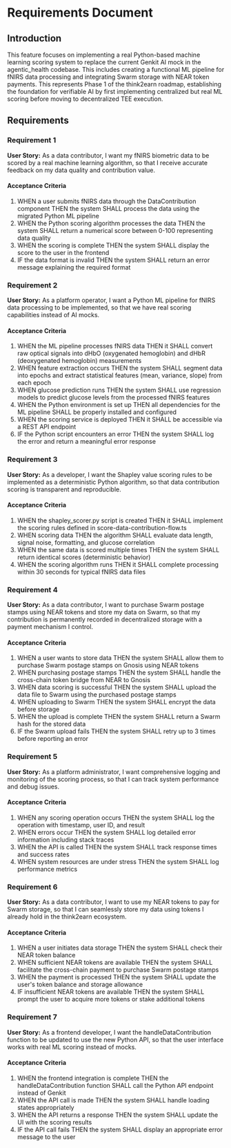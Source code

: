 # Requirements Document

## Introduction

This feature focuses on implementing a real Python-based machine learning scoring system to replace the current Genkit AI mock in the agentic_health codebase. This includes creating a functional ML pipeline for fNIRS data processing and integrating Swarm storage with NEAR token payments. This represents Phase 1 of the think2earn roadmap, establishing the foundation for verifiable AI by first implementing centralized but real ML scoring before moving to decentralized TEE execution.

## Requirements

### Requirement 1

**User Story:** As a data contributor, I want my fNIRS biometric data to be scored by a real machine learning algorithm, so that I receive accurate feedback on my data quality and contribution value.

#### Acceptance Criteria

1. WHEN a user submits fNIRS data through the DataContribution component THEN the system SHALL process the data using the migrated Python ML pipeline
2. WHEN the Python scoring algorithm processes the data THEN the system SHALL return a numerical score between 0-100 representing data quality
3. WHEN the scoring is complete THEN the system SHALL display the score to the user in the frontend
4. IF the data format is invalid THEN the system SHALL return an error message explaining the required format

### Requirement 2

**User Story:** As a platform operator, I want a Python ML pipeline for fNIRS data processing to be implemented, so that we have real scoring capabilities instead of AI mocks.

#### Acceptance Criteria

1. WHEN the ML pipeline processes fNIRS data THEN it SHALL convert raw optical signals into dHbO (oxygenated hemoglobin) and dHbR (deoxygenated hemoglobin) measurements
2. WHEN feature extraction occurs THEN the system SHALL segment data into epochs and extract statistical features (mean, variance, slope) from each epoch
3. WHEN glucose prediction runs THEN the system SHALL use regression models to predict glucose levels from the processed fNIRS features
4. WHEN the Python environment is set up THEN all dependencies for the ML pipeline SHALL be properly installed and configured
5. WHEN the scoring service is deployed THEN it SHALL be accessible via a REST API endpoint
6. IF the Python script encounters an error THEN the system SHALL log the error and return a meaningful error response

### Requirement 3

**User Story:** As a developer, I want the Shapley value scoring rules to be implemented as a deterministic Python algorithm, so that data contribution scoring is transparent and reproducible.

#### Acceptance Criteria

1. WHEN the shapley_scorer.py script is created THEN it SHALL implement the scoring rules defined in score-data-contribution-flow.ts
2. WHEN scoring data THEN the algorithm SHALL evaluate data length, signal noise, formatting, and glucose correlation
3. WHEN the same data is scored multiple times THEN the system SHALL return identical scores (deterministic behavior)
4. WHEN the scoring algorithm runs THEN it SHALL complete processing within 30 seconds for typical fNIRS data files

### Requirement 4

**User Story:** As a data contributor, I want to purchase Swarm postage stamps using NEAR tokens and store my data on Swarm, so that my contribution is permanently recorded in decentralized storage with a payment mechanism I control.

#### Acceptance Criteria

1. WHEN a user wants to store data THEN the system SHALL allow them to purchase Swarm postage stamps on Gnosis using NEAR tokens
2. WHEN purchasing postage stamps THEN the system SHALL handle the cross-chain token bridge from NEAR to Gnosis
3. WHEN data scoring is successful THEN the system SHALL upload the data file to Swarm using the purchased postage stamps
4. WHEN uploading to Swarm THEN the system SHALL encrypt the data before storage
5. WHEN the upload is complete THEN the system SHALL return a Swarm hash for the stored data
6. IF the Swarm upload fails THEN the system SHALL retry up to 3 times before reporting an error

### Requirement 5

**User Story:** As a platform administrator, I want comprehensive logging and monitoring of the scoring process, so that I can track system performance and debug issues.

#### Acceptance Criteria

1. WHEN any scoring operation occurs THEN the system SHALL log the operation with timestamp, user ID, and result
2. WHEN errors occur THEN the system SHALL log detailed error information including stack traces
3. WHEN the API is called THEN the system SHALL track response times and success rates
4. WHEN system resources are under stress THEN the system SHALL log performance metrics

### Requirement 6

**User Story:** As a data contributor, I want to use my NEAR tokens to pay for Swarm storage, so that I can seamlessly store my data using tokens I already hold in the think2earn ecosystem.

#### Acceptance Criteria

1. WHEN a user initiates data storage THEN the system SHALL check their NEAR token balance
2. WHEN sufficient NEAR tokens are available THEN the system SHALL facilitate the cross-chain payment to purchase Swarm postage stamps
3. WHEN the payment is processed THEN the system SHALL update the user's token balance and storage allowance
4. IF insufficient NEAR tokens are available THEN the system SHALL prompt the user to acquire more tokens or stake additional tokens

### Requirement 7

**User Story:** As a frontend developer, I want the handleDataContribution function to be updated to use the new Python API, so that the user interface works with real ML scoring instead of mocks.

#### Acceptance Criteria

1. WHEN the frontend integration is complete THEN the handleDataContribution function SHALL call the Python API endpoint instead of Genkit
2. WHEN the API call is made THEN the system SHALL handle loading states appropriately
3. WHEN the API returns a response THEN the system SHALL update the UI with the scoring results
4. IF the API call fails THEN the system SHALL display an appropriate error message to the user